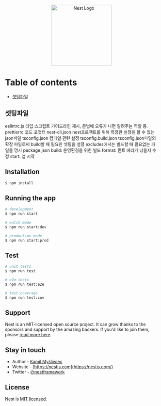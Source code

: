 <p align="center">
  <a href="http://nestjs.com/" target="blank"><img src="https://nestjs.com/img/logo-small.svg" width="200" alt="Nest Logo" /></a>
</p>

# Table of contents

- [셋팅파일](#셋팅파일)

## 셋팅파일

eslintrc.js
타입 스크립트 가이드라인 제시, 문법에 오류가 나면 알려주는 역할 등.
prettierrc
코드 포맷터
nest-cli.json
nest프로젝트를 위해 특정한 설정을 할 수 있는 json파일
tsconfig.json
컴파일 관련 설정
tsconfig.build.json
tsconfig.json파일의 확장 파일로써 build할 때 필요한 셋팅을 설정
excludes에서는 빌드할 때 필요없는 파일들 명시
package.json
build: 운영환경을 위한 빌드
format: 린트 에러가 났을지 수정
start: 앱 시작

## Installation

```bash
$ npm install
```

## Running the app

```bash
# development
$ npm run start

# watch mode
$ npm run start:dev

# production mode
$ npm run start:prod
```

## Test

```bash
# unit tests
$ npm run test

# e2e tests
$ npm run test:e2e

# test coverage
$ npm run test:cov
```

## Support

Nest is an MIT-licensed open source project. It can grow thanks to the sponsors and support by the amazing backers. If you'd like to join them, please [read more here](https://docs.nestjs.com/support).

## Stay in touch

- Author - [Kamil Myśliwiec](https://kamilmysliwiec.com)
- Website - [https://nestjs.com](https://nestjs.com/)
- Twitter - [@nestframework](https://twitter.com/nestframework)

## License

Nest is [MIT licensed](LICENSE).
